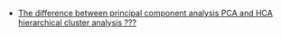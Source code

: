 - [The difference between principal component analysis PCA and HCA hierarchical cluster analysis ???](https://www.researchgate.net/post/The_difference_between_principal_component_analysis_PCA_and_HCA_hierarchical_cluster_analysis)